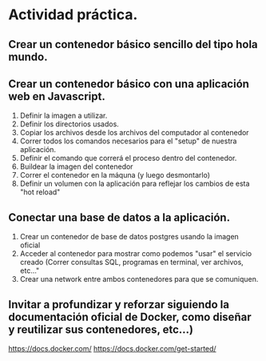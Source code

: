 # Actividad práctica.

## Crear un contenedor básico sencillo del tipo hola mundo.

## Crear un contenedor básico con una aplicación web en Javascript.
1. Definir la imagen a utilizar.
2. Definir los directorios usados.
3. Copiar los archivos desde los archivos del computador al contenedor
4. Correr todos los comandos necesarios para el "setup" de nuestra aplicación.
5. Definir el comando que correrá el proceso dentro del contenedor.
6. Buildear la imagen del contenedor
7. Correr el contenedor en la máquna (y luego desmontarlo)
8. Definir un volumen con la aplicación para reflejar los cambios de esta "hot reload"

## Conectar una base de datos a la aplicación.
1. Crear un contenedor de base de datos postgres usando la imagen oficial
2. Acceder al contenedor para mostrar como podemos "usar" el servicio creado (Correr consultas SQL, programas en terminal, ver archivos, etc..."
3. Crear una network entre ambos contenedores para que se comuniquen.


## Invitar a profundizar y reforzar siguiendo la documentación oficial de Docker, como diseñar y reutilizar sus contenedores, etc...)

https://docs.docker.com/
https://docs.docker.com/get-started/
